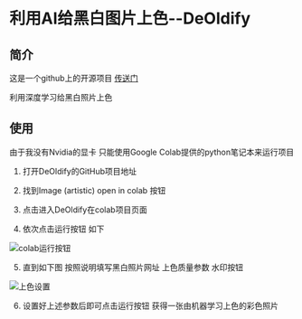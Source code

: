 # 利用AI给黑白图片上色--DeOldify

## 简介

这是一个github上的开源项目 [传送门](https://github.com/jantic/DeOldify)

利用深度学习给黑白照片上色

## 使用

由于我没有Nvidia的显卡 只能使用Google Colab提供的python笔记本来运行项目

1. 打开DeOldify的GitHub项目地址

2. 找到Image (artistic) open in colab 按钮

3. 点击进入DeOldify在colab项目页面

4. 依次点击运行按钮 如下

![colab运行按钮]()

5. 直到如下图 按照说明填写黑白照片网址 上色质量参数 水印按钮

![上色设置]()

6. 设置好上述参数后即可点击运行按钮 获得一张由机器学习上色的彩色照片

